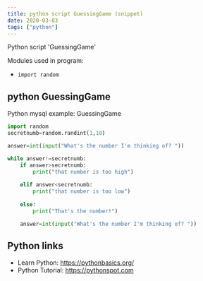 ```yaml
---
title: python script GuessingGame (snippet)
date: 2020-03-03
tags: ["python"]
---
```

Python script 'GuessingGame'


Modules used in program: 
* `import random`

## python GuessingGame

Python mysql example: GuessingGame

```python
import random
secretnumb=random.randint(1,10)

answer=int(input("What's the number I'm thinking of? "))

while answer!=secretnumb:    
    if answer>secretnumb:
        print("that number is too high")
        
    elif answer<secretnumb:
        print("that number is too low")
        
    else:
        print("That's the number!")

    answer=int(input("What's the number I'm thinking of? "))    

```

## Python links

- Learn Python: https://pythonbasics.org/
- Python Tutorial: https://pythonspot.com
